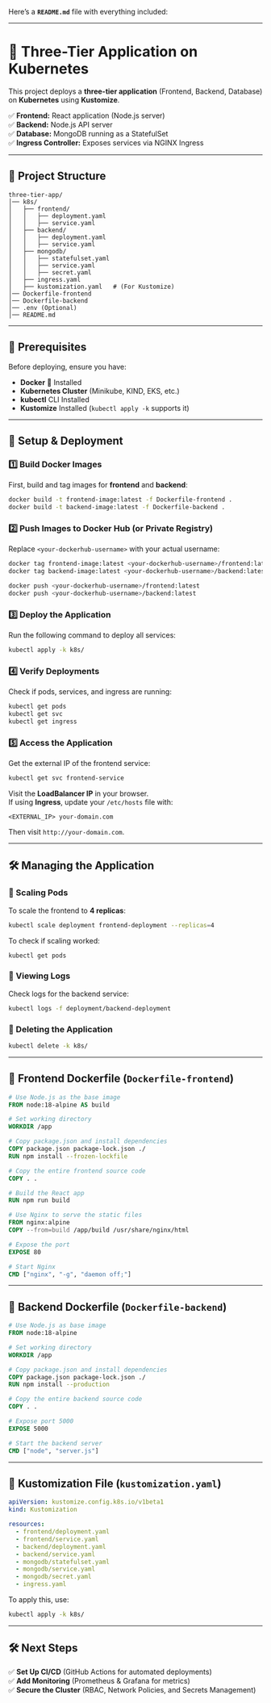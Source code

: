 Here’s a **`README.md`** file with everything included:

---

# **🚀 Three-Tier Application on Kubernetes**

This project deploys a **three-tier application** (Frontend, Backend, Database) on **Kubernetes** using **Kustomize**.

✅ **Frontend:** React application (Node.js server)  
✅ **Backend:** Node.js API server  
✅ **Database:** MongoDB running as a StatefulSet  
✅ **Ingress Controller:** Exposes services via NGINX Ingress

---

## **📂 Project Structure**

```
three-tier-app/
│── k8s/
│   ├── frontend/
│   │   ├── deployment.yaml
│   │   ├── service.yaml
│   ├── backend/
│   │   ├── deployment.yaml
│   │   ├── service.yaml
│   ├── mongodb/
│   │   ├── statefulset.yaml
│   │   ├── service.yaml
│   │   ├── secret.yaml
│   ├── ingress.yaml
│   ├── kustomization.yaml   # (For Kustomize)
│── Dockerfile-frontend
│── Dockerfile-backend
│── .env (Optional)
│── README.md
```

---

## **🚀 Prerequisites**

Before deploying, ensure you have:

- **Docker** 🐳 Installed
- **Kubernetes Cluster** (Minikube, KIND, EKS, etc.)
- **kubectl** CLI Installed
- **Kustomize** Installed (`kubectl apply -k` supports it)

---

## **🔧 Setup & Deployment**

### **1️⃣ Build Docker Images**

First, build and tag images for **frontend** and **backend**:

```sh
docker build -t frontend-image:latest -f Dockerfile-frontend .
docker build -t backend-image:latest -f Dockerfile-backend .
```

### **2️⃣ Push Images to Docker Hub (or Private Registry)**

Replace `<your-dockerhub-username>` with your actual username:

```sh
docker tag frontend-image:latest <your-dockerhub-username>/frontend:latest
docker tag backend-image:latest <your-dockerhub-username>/backend:latest

docker push <your-dockerhub-username>/frontend:latest
docker push <your-dockerhub-username>/backend:latest
```

### **3️⃣ Deploy the Application**

Run the following command to deploy all services:

```sh
kubectl apply -k k8s/
```

### **4️⃣ Verify Deployments**

Check if pods, services, and ingress are running:

```sh
kubectl get pods
kubectl get svc
kubectl get ingress
```

### **5️⃣ Access the Application**

Get the external IP of the frontend service:

```sh
kubectl get svc frontend-service
```

Visit the **LoadBalancer IP** in your browser.  
If using **Ingress**, update your `/etc/hosts` file with:

```
<EXTERNAL_IP> your-domain.com
```

Then visit `http://your-domain.com`.

---

## **🛠️ Managing the Application**

### **📌 Scaling Pods**

To scale the frontend to **4 replicas**:

```sh
kubectl scale deployment frontend-deployment --replicas=4
```

To check if scaling worked:

```sh
kubectl get pods
```

### **📌 Viewing Logs**

Check logs for the backend service:

```sh
kubectl logs -f deployment/backend-deployment
```

### **📌 Deleting the Application**

```sh
kubectl delete -k k8s/
```

---

## **📝 Frontend Dockerfile (`Dockerfile-frontend`)**

```dockerfile
# Use Node.js as the base image
FROM node:18-alpine AS build

# Set working directory
WORKDIR /app

# Copy package.json and install dependencies
COPY package.json package-lock.json ./
RUN npm install --frozen-lockfile

# Copy the entire frontend source code
COPY . .

# Build the React app
RUN npm run build

# Use Nginx to serve the static files
FROM nginx:alpine
COPY --from=build /app/build /usr/share/nginx/html

# Expose the port
EXPOSE 80

# Start Nginx
CMD ["nginx", "-g", "daemon off;"]
```

---

## **📝 Backend Dockerfile (`Dockerfile-backend`)**

```dockerfile
# Use Node.js as base image
FROM node:18-alpine

# Set working directory
WORKDIR /app

# Copy package.json and install dependencies
COPY package.json package-lock.json ./
RUN npm install --production

# Copy the entire backend source code
COPY . .

# Expose port 5000
EXPOSE 5000

# Start the backend server
CMD ["node", "server.js"]
```

---

## **📝 Kustomization File (`kustomization.yaml`)**

```yaml
apiVersion: kustomize.config.k8s.io/v1beta1
kind: Kustomization

resources:
  - frontend/deployment.yaml
  - frontend/service.yaml
  - backend/deployment.yaml
  - backend/service.yaml
  - mongodb/statefulset.yaml
  - mongodb/service.yaml
  - mongodb/secret.yaml
  - ingress.yaml
```

To apply this, use:

```sh
kubectl apply -k k8s/
```

---

## **🛠️ Next Steps**

✅ **Set Up CI/CD** (GitHub Actions for automated deployments)  
✅ **Add Monitoring** (Prometheus & Grafana for metrics)  
✅ **Secure the Cluster** (RBAC, Network Policies, and Secrets Management)

